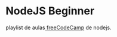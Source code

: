 # **NodeJS Beginner**

playlist de aulas[ freeCodeCamp](https://www.youtube.com/playlist?list=PLWKjhJtqVAbmGQoa3vFjeRbRADAOC9drk " freeCodeCamp") de nodejs.
